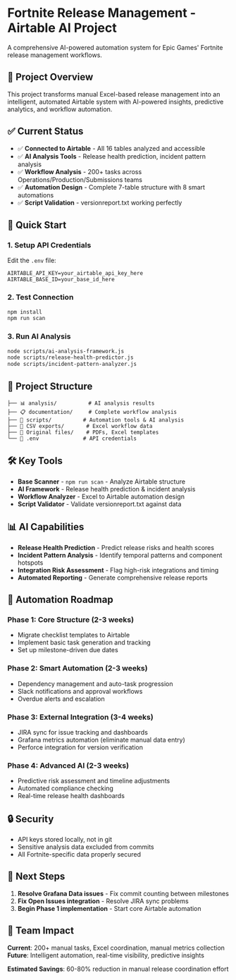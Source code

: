 # Fortnite Release Management - Airtable AI Project

A comprehensive AI-powered automation system for Epic Games' Fortnite release management workflows.

## 🎯 Project Overview

This project transforms manual Excel-based release management into an intelligent, automated Airtable system with AI-powered insights, predictive analytics, and workflow automation.

## ✅ Current Status

- ✅ **Connected to Airtable** - All 16 tables analyzed and accessible
- ✅ **AI Analysis Tools** - Release health prediction, incident pattern analysis
- ✅ **Workflow Analysis** - 200+ tasks across Operations/Production/Submissions teams
- ✅ **Automation Design** - Complete 7-table structure with 8 smart automations
- ✅ **Script Validation** - versionreport.txt working perfectly

## 🚀 Quick Start

### 1. Setup API Credentials

Edit the `.env` file:
```
AIRTABLE_API_KEY=your_airtable_api_key_here
AIRTABLE_BASE_ID=your_base_id_here
```

### 2. Test Connection

```bash
npm install
npm run scan
```

### 3. Run AI Analysis

```bash
node scripts/ai-analysis-framework.js
node scripts/release-health-predictor.js
node scripts/incident-pattern-analyzer.js
```

## 📁 Project Structure

```
├── 📊 analysis/          # AI analysis results
├── 📋 documentation/     # Complete workflow analysis  
├── 🔧 scripts/          # Automation tools & AI analysis
├── 📝 CSV exports/       # Excel workflow data
├── 📑 Original files/    # PDFs, Excel templates
└── 🔑 .env              # API credentials
```

## 🛠️ Key Tools

- **Base Scanner** - `npm run scan` - Analyze Airtable structure
- **AI Framework** - Release health prediction & incident analysis
- **Workflow Analyzer** - Excel to Airtable automation design
- **Script Validator** - Validate versionreport.txt against data

## 📊 AI Capabilities

- **Release Health Prediction** - Predict release risks and health scores
- **Incident Pattern Analysis** - Identify temporal patterns and component hotspots  
- **Integration Risk Assessment** - Flag high-risk integrations and timing
- **Automated Reporting** - Generate comprehensive release reports

## 🎯 Automation Roadmap

### Phase 1: Core Structure (2-3 weeks)
- Migrate checklist templates to Airtable
- Implement basic task generation and tracking
- Set up milestone-driven due dates

### Phase 2: Smart Automation (2-3 weeks)  
- Dependency management and auto-task progression
- Slack notifications and approval workflows
- Overdue alerts and escalation

### Phase 3: External Integration (3-4 weeks)
- JIRA sync for issue tracking and dashboards
- Grafana metrics automation (eliminate manual data entry)
- Perforce integration for version verification

### Phase 4: Advanced AI (2-3 weeks)
- Predictive risk assessment and timeline adjustments
- Automated compliance checking
- Real-time release health dashboards

## 🔒 Security

- API keys stored locally, not in git
- Sensitive analysis data excluded from commits
- All Fortnite-specific data properly secured

## 📝 Next Steps

1. **Resolve Grafana Data issues** - Fix commit counting between milestones
2. **Fix Open Issues integration** - Resolve JIRA sync problems  
3. **Begin Phase 1 implementation** - Start core Airtable automation

## 🤝 Team Impact

**Current**: 200+ manual tasks, Excel coordination, manual metrics collection  
**Future**: Intelligent automation, real-time visibility, predictive insights

**Estimated Savings**: 60-80% reduction in manual release coordination effort
